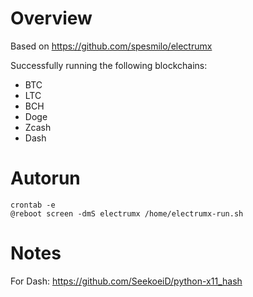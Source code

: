# Overview

Based on https://github.com/spesmilo/electrumx

Successfully running the following blockchains:

- BTC
- LTC
- BCH
- Doge
- Zcash
- Dash

# Autorun

```
crontab -e
@reboot screen -dmS electrumx /home/electrumx-run.sh
```

# Notes

For Dash: https://github.com/SeekoeiD/python-x11_hash
